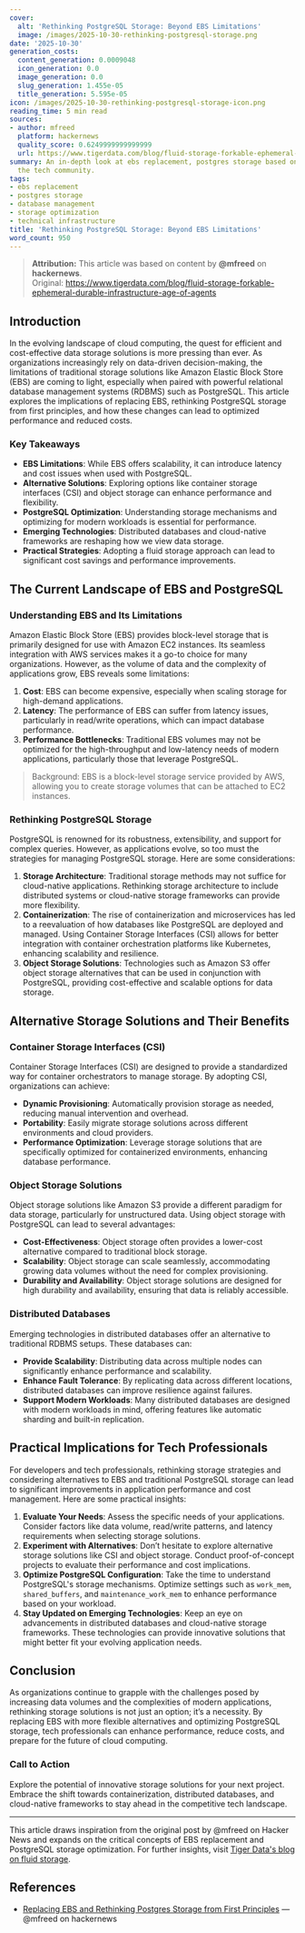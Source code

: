 ```yaml
---
cover:
  alt: 'Rethinking PostgreSQL Storage: Beyond EBS Limitations'
  image: /images/2025-10-30-rethinking-postgresql-storage.png
date: '2025-10-30'
generation_costs:
  content_generation: 0.0009048
  icon_generation: 0.0
  image_generation: 0.0
  slug_generation: 1.455e-05
  title_generation: 5.595e-05
icon: /images/2025-10-30-rethinking-postgresql-storage-icon.png
reading_time: 5 min read
sources:
- author: mfreed
  platform: hackernews
  quality_score: 0.6249999999999999
  url: https://www.tigerdata.com/blog/fluid-storage-forkable-ephemeral-durable-infrastructure-age-of-agents
summary: An in-depth look at ebs replacement, postgres storage based on insights from
  the tech community.
tags:
- ebs replacement
- postgres storage
- database management
- storage optimization
- technical infrastructure
title: 'Rethinking PostgreSQL Storage: Beyond EBS Limitations'
word_count: 950
---
```


> **Attribution:** This article was based on content by **@mfreed** on **hackernews**.  
> Original: https://www.tigerdata.com/blog/fluid-storage-forkable-ephemeral-durable-infrastructure-age-of-agents

## Introduction

In the evolving landscape of cloud computing, the quest for efficient and cost-effective data storage solutions is more pressing than ever. As organizations increasingly rely on data-driven decision-making, the limitations of traditional storage solutions like Amazon Elastic Block Store (EBS) are coming to light, especially when paired with powerful relational database management systems (RDBMS) such as PostgreSQL. This article explores the implications of replacing EBS, rethinking PostgreSQL storage from first principles, and how these changes can lead to optimized performance and reduced costs.

### Key Takeaways
- **EBS Limitations**: While EBS offers scalability, it can introduce latency and cost issues when used with PostgreSQL.
- **Alternative Solutions**: Exploring options like container storage interfaces (CSI) and object storage can enhance performance and flexibility.
- **PostgreSQL Optimization**: Understanding storage mechanisms and optimizing for modern workloads is essential for performance.
- **Emerging Technologies**: Distributed databases and cloud-native frameworks are reshaping how we view data storage.
- **Practical Strategies**: Adopting a fluid storage approach can lead to significant cost savings and performance improvements.

## The Current Landscape of EBS and PostgreSQL

### Understanding EBS and Its Limitations

Amazon Elastic Block Store (EBS) provides block-level storage that is primarily designed for use with Amazon EC2 instances. Its seamless integration with AWS services makes it a go-to choice for many organizations. However, as the volume of data and the complexity of applications grow, EBS reveals some limitations:

1. **Cost**: EBS can become expensive, especially when scaling storage for high-demand applications.
2. **Latency**: The performance of EBS can suffer from latency issues, particularly in read/write operations, which can impact database performance.
3. **Performance Bottlenecks**: Traditional EBS volumes may not be optimized for the high-throughput and low-latency needs of modern applications, particularly those that leverage PostgreSQL.

> Background: EBS is a block-level storage service provided by AWS, allowing you to create storage volumes that can be attached to EC2 instances.

### Rethinking PostgreSQL Storage

PostgreSQL is renowned for its robustness, extensibility, and support for complex queries. However, as applications evolve, so too must the strategies for managing PostgreSQL storage. Here are some considerations:

1. **Storage Architecture**: Traditional storage methods may not suffice for cloud-native applications. Rethinking storage architecture to include distributed systems or cloud-native storage frameworks can provide more flexibility.
2. **Containerization**: The rise of containerization and microservices has led to a reevaluation of how databases like PostgreSQL are deployed and managed. Using Container Storage Interfaces (CSI) allows for better integration with container orchestration platforms like Kubernetes, enhancing scalability and resilience.
3. **Object Storage Solutions**: Technologies such as Amazon S3 offer object storage alternatives that can be used in conjunction with PostgreSQL, providing cost-effective and scalable options for data storage.

## Alternative Storage Solutions and Their Benefits

### Container Storage Interfaces (CSI)

Container Storage Interfaces (CSI) are designed to provide a standardized way for container orchestrators to manage storage. By adopting CSI, organizations can achieve:

- **Dynamic Provisioning**: Automatically provision storage as needed, reducing manual intervention and overhead.
- **Portability**: Easily migrate storage solutions across different environments and cloud providers.
- **Performance Optimization**: Leverage storage solutions that are specifically optimized for containerized environments, enhancing database performance.

### Object Storage Solutions

Object storage solutions like Amazon S3 provide a different paradigm for data storage, particularly for unstructured data. Using object storage with PostgreSQL can lead to several advantages:

- **Cost-Effectiveness**: Object storage often provides a lower-cost alternative compared to traditional block storage.
- **Scalability**: Object storage can scale seamlessly, accommodating growing data volumes without the need for complex provisioning.
- **Durability and Availability**: Object storage solutions are designed for high durability and availability, ensuring that data is reliably accessible.

### Distributed Databases

Emerging technologies in distributed databases offer an alternative to traditional RDBMS setups. These databases can:

- **Provide Scalability**: Distributing data across multiple nodes can significantly enhance performance and scalability.
- **Enhance Fault Tolerance**: By replicating data across different locations, distributed databases can improve resilience against failures.
- **Support Modern Workloads**: Many distributed databases are designed with modern workloads in mind, offering features like automatic sharding and built-in replication.

## Practical Implications for Tech Professionals

For developers and tech professionals, rethinking storage strategies and considering alternatives to EBS and traditional PostgreSQL storage can lead to significant improvements in application performance and cost management. Here are some practical insights:

1. **Evaluate Your Needs**: Assess the specific needs of your applications. Consider factors like data volume, read/write patterns, and latency requirements when selecting storage solutions.
2. **Experiment with Alternatives**: Don’t hesitate to explore alternative storage solutions like CSI and object storage. Conduct proof-of-concept projects to evaluate their performance and cost implications.
3. **Optimize PostgreSQL Configuration**: Take the time to understand PostgreSQL's storage mechanisms. Optimize settings such as `work_mem`, `shared_buffers`, and `maintenance_work_mem` to enhance performance based on your workload.
4. **Stay Updated on Emerging Technologies**: Keep an eye on advancements in distributed databases and cloud-native storage frameworks. These technologies can provide innovative solutions that might better fit your evolving application needs.

## Conclusion

As organizations continue to grapple with the challenges posed by increasing data volumes and the complexities of modern applications, rethinking storage solutions is not just an option; it’s a necessity. By replacing EBS with more flexible alternatives and optimizing PostgreSQL storage, tech professionals can enhance performance, reduce costs, and prepare for the future of cloud computing. 

### Call to Action

Explore the potential of innovative storage solutions for your next project. Embrace the shift towards containerization, distributed databases, and cloud-native frameworks to stay ahead in the competitive tech landscape.

---

This article draws inspiration from the original post by @mfreed on Hacker News and expands on the critical concepts of EBS replacement and PostgreSQL storage optimization. For further insights, visit [Tiger Data's blog on fluid storage](https://www.tigerdata.com/blog/fluid-storage-forkable-ephemeral-durable-infrastructure-age-of-agents).

## References

- [Replacing EBS and Rethinking Postgres Storage from First Principles](https://www.tigerdata.com/blog/fluid-storage-forkable-ephemeral-durable-infrastructure-age-of-agents) — @mfreed on hackernews